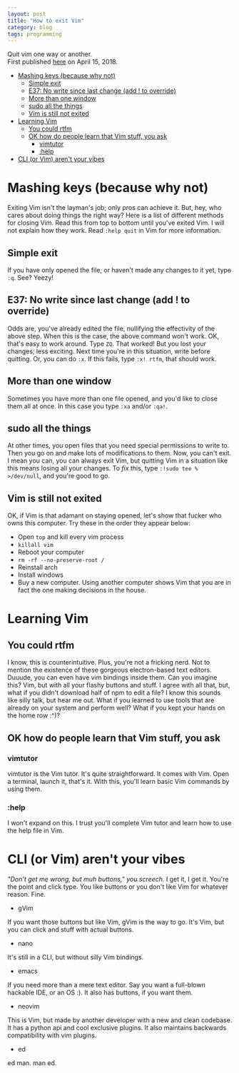 ```yaml
---
layout: post
title: "How to exit Vim"
category: blog
tags: programming
---
```

Quit vim one way or another.\
First published [here](https://programming.im/guides/7) on April 15, 2018.
<!--more-->

- [Mashing keys (because why not)](#mashing-keys-because-why-not)
  - [Simple exit](#simple-exit)
  - [E37: No write since last change (add ! to override)](#e37-no-write-since-last-change-add-to-override)
  - [More than one window](#more-than-one-window)
  - [sudo all the things](#sudo-all-the-things)
  - [Vim is still not exited](#vim-is-still-not-exited)
- [Learning Vim](#learning-vim)
  - [You could rtfm](#you-could-rtfm)
  - [OK how do people learn that Vim stuff, you ask](#ok-how-do-people-learn-that-vim-stuff-you-ask)
    - [vimtutor](#vimtutor)
    - [:help](#help)
- [CLI (or Vim) aren't your vibes](#cli-or-vim-arent-your-vibes)



# Mashing keys (because why not)

Exiting Vim isn't the layman's job; only pros can achieve it. But, hey, who cares about doing things the right way? Here is a list of different methods for closing Vim. Read this from top to bottom until you've exited Vim. I will not explain how they work. Read `:help quit` in Vim for more information.


## Simple exit

If you have only opened the file, or haven't made any changes to it yet, type `:q`. See? Yeezy!


## E37: No write since last change (add ! to override)

Odds are, you've already edited the file, nullifying the effectivity of the above step. When this is the case, the above command won't work. OK, that's easy to work around. Type `ZQ`. That worked! But you lost your changes; less exciting. Next time you're in this situation, write before quitting. Or, you can do `:x`. If this fails, type `:x! rtfm`, that should work.


## More than one window

Sometimes you have more than one file opened, and you'd like to close them all at once. In this case you type `:xa` and/or `:qa!`.


## sudo all the things

At other times, you open files that you need special permissions to write to. Then you go on and make lots of modifications to them. Now, you can't exit. I mean you can, you can always exit Vim, but quitting Vim in a situation like this means losing all your changes. To *fix* this, type `:!sudo tee % >/dev/null`, and you're good to go.


## Vim is still not exited

OK, if Vim is that adamant on staying opened, let's show that fucker who owns this computer. Try these in the order they appear below:

-   Open `top` and kill every vim process
-   `killall vim`
-   Reboot your computer
-   `rm -rf --no-preserve-root /`
-   Reinstall arch
-   Install windows
-   Buy a new computer. Using another computer shows Vim that you are in fact the one making decisions in the house.


# Learning Vim


## You could rtfm

I know, this is counterintuitive. Plus, you're not a fricking nerd. Not to mention the existence of these gorgeous electron-based text editors. Duuude, you can even have vim bindings inside them. Can you imagine this? Vim, but with all your flashy buttons and stuff. I agree with all that, but, what if you didn't download half of npm to edit a file? I know this sounds like silly talk, but hear me out. What if you learned to use tools that are already on your system and perform well? What if you kept your hands on the home row :^)?


## OK how do people learn that Vim stuff, you ask


### vimtutor

vimtutor is the Vim tutor. It's quite straightforward. It comes with Vim. Open a terminal, launch it, that's it. With this, you'll learn basic Vim commands by using them.


### :help

I won't expand on this. I trust you'll complete Vim tutor and learn how to use the help file in Vim.


# CLI (or Vim) aren't your vibes

*"Don't get me wrong, but muh buttons," you screech.* I get it, I get it. You're the point and click type. You like buttons or you don't like Vim for whatever reason. Fine.

-   gVim

If you want those buttons but like Vim, gVim is the way to go. It's Vim, but you can click and stuff with actual buttons.

-   nano

It's still in a CLI, but without silly Vim bindings.

-   emacs

If you need more than a mere text editor. Say you want a full-blown hackable IDE, or an OS :). It also has buttons, if you want them.

-   neovim

This is Vim, but made by another developer with a new and clean codebase. It has a python api and cool exclusive plugins. It also maintains backwards compatibility with vim plugins.

-   ed

 ed man. man ed.
